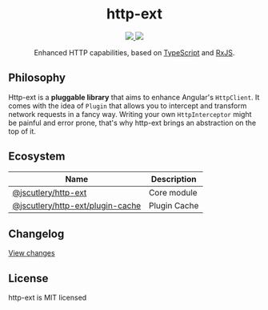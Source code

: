 <div align="center">
  <h1>http-ext</h1>
  <a href="https://github.com/jscutlery/http-ext/actions">
    <img src="https://github.com/jscutlery/http-ext/workflows/Build%20&%20Test/badge.svg" />
  </a>
  <a href="https://codecov.io/gh/jscutlery/http-ext">
    <img src="https://codecov.io/gh/jscutlery/http-ext/branch/master/graph/badge.svg" />
  </a>
</div>

<p align="center">
  Enhanced HTTP capabilities, based on <a href="https://www.typescriptlang.org" target="blank">TypeScript</a> and <a href="http://reactivex.io/rxjs" target="blank">RxJS</a>.
</p>

## Philosophy

Http-ext is a **pluggable library** that aims to enhance Angular's `HttpClient`. It comes with the idea of `Plugin` that allows you to intercept and transform network requests in a fancy way. Writing your own `HttpInterceptor` might be painful and error prone, that's why http-ext brings an abstraction on the top of it.

## Ecosystem

| Name                                                                                               | Description  |
| -------------------------------------------------------------------------------------------------- | ------------ |
| [@jscutlery/http-ext](https://www.npmjs.com/package/@jscutlery/http-ext)                           | Core module  |
| [@jscutlery/http-ext/plugin-cache](https://www.npmjs.com/package/@jscutlery/http-ext/plugin-cache) | Plugin Cache |

## Changelog

[View changes](CHANGELOG.md)

## License

http-ext is MIT licensed
